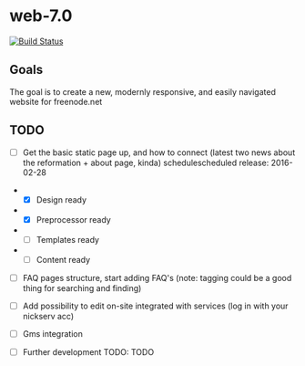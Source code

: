 # web-7.0
[![Build Status](https://travis-ci.org/freenode/web-7.0.svg?branch=master)](https://travis-ci.org/freenode/web-7.0)

## Goals

The goal is to create a new, modernly responsive, and easily navigated website for freenode.net

## TODO
- [ ]  Get the basic static page up, and how to connect (latest two news about the reformation + about page, kinda) schedulescheduled release: 2016-02-28

* - [x]  Design ready

* - [x] Preprocessor ready

* -[ ] Templates ready

* - [ ] Content ready

- [ ] FAQ pages structure, start adding FAQ's (note: tagging could be a good thing for searching and finding) 

- [ ] Add possibility to edit on-site integrated with services (log in with your nickserv acc)

- [ ] Gms integration

- [ ] Further development TODO: TODO
